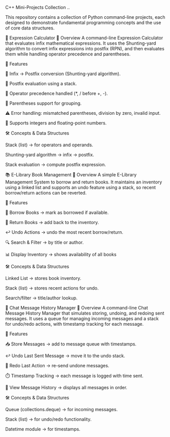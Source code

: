 C++ Mini-Projects Collection ..

This repository contains a collection of Python command-line projects, each designed to demonstrate fundamental programming concepts and the use of core data structures.

🧮 Expression Calculator 📌 Overview
A command-line Expression Calculator that evaluates infix mathematical expressions. It uses the Shunting-yard algorithm to convert infix expressions into postfix (RPN), and then evaluates them while handling operator precedence and parentheses.

🔑 Features

🔄 Infix → Postfix conversion (Shunting-yard algorithm).

🧮 Postfix evaluation using a stack.

🥇 Operator precedence handled (*, / before +, -).

🧠 Parentheses support for grouping.

⚠️ Error handling: mismatched parentheses, division by zero, invalid input.

🔢 Supports integers and floating-point numbers.

🛠️ Concepts & Data Structures

Stack (list) → for operators and operands.

Shunting-yard algorithm → infix → postfix.

Stack evaluation → compute postfix expression.

📚 E-Library Book Management 📌 Overview
A simple E-Library Management System to borrow and return books. It maintains an inventory using a linked list and supports an undo feature using a stack, so recent borrow/return actions can be reverted.

🔑 Features

📖 Borrow Books → mark as borrowed if available.

🔄 Return Books → add back to the inventory.

↩️ Undo Actions → undo the most recent borrow/return.

🔍 Search & Filter → by title or author.

📊 Display Inventory → shows availability of all books

🛠️ Concepts & Data Structures

Linked List → stores book inventory.

Stack (list) → stores recent actions for undo.

Search/filter → title/author lookup.

💬 Chat Message History Manager 📌 Overview
A command-line Chat Message History Manager that simulates storing, undoing, and redoing sent messages. It uses a queue for managing incoming messages and a stack for undo/redo actions, with timestamp tracking for each message.

🔑 Features

📥 Store Messages → add to message queue with timestamps.

↩️ Undo Last Sent Message → move it to the undo stack.

🔁 Redo Last Action → re-send undone messages.

⏱️ Timestamp Tracking → each message is logged with time sent.

📜 View Message History → displays all messages in order.

🛠️ Concepts & Data Structures

Queue (collections.deque) → for incoming messages.

Stack (list) → for undo/redo functionality.

Datetime module → for timestamps.
